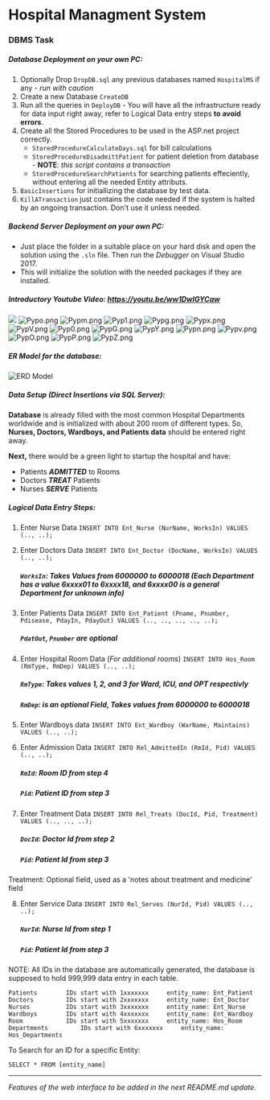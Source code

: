 # Hospital Managment System
### DBMS Task

##### Database Deployment on your own PC:

 1. Optionally Drop `DropDB.sql` any previous databases named `HospitalMS` if any - *run with caution*
 2. Create a new Database `CreateDB`
 3. Run all the queries in `DeployDB` - You will have all the infrastructure ready for data input right away, refer to Logical Data entry steps **to avoid errors**.
 4. Create all the Stored Procedures to be used in the ASP.net project correctly.
	 - `StoredProcedureCalculateDays.sql` for bill calculations
	 - `StoredProcedureDisadmittPatient` for patient deletion from database - **NOTE**: *this script contains a transaction* 
	 - `StoredProcedureSearchPatients` for searching patients effeciently, without entering all the needed Entity attributs.
 5.  `BasicInsertions` for initiallizing the database by test data.
 6. `KillATransaction` just contains the code needed if the system is halted by an ongoing transaction. Don't use it unless needed.

##### Backend Server Deployment on your own PC:

 - Just place the folder in a suitable place on your hard disk and open the solution using the `.sln` file. Then run the *Debugger* on Visual Studio 2017.
 - This will initialize the solution with the needed packages if they are installed.

##### Introductory Youtube Video: https://youtu.be/ww1DwIGYCaw

<img src="https://serving.photos.photobox.com/7050641279a4473c91fd1c99fdbfce4b6e7dd2f3088c14b8cbcd011a563ecb9bec933fc9.jpg">
<img src="https://ultraimg.com/images/2018/12/20/Pypo.png" alt="Pypo.png" border="0" >
<img src="https://ultraimg.com/images/2018/12/20/Pypm.png" alt="Pypm.png" border="0" >
<img src="https://ultraimg.com/images/2018/12/20/Pyp1.png" alt="Pyp1.png" border="0" >
<img src="https://ultraimg.com/images/2018/12/20/Pypg.png" alt="Pypg.png" border="0" >
<img src="https://ultraimg.com/images/2018/12/20/Pypx.png" alt="Pypx.png" border="0" >
<img src="https://ultraimg.com/images/2018/12/20/PypV.png" alt="PypV.png" border="0" >
<img src="https://ultraimg.com/images/2018/12/20/Pyp0.png" alt="Pyp0.png" border="0" >
<img src="https://ultraimg.com/images/2018/12/20/PypG.png" alt="PypG.png" border="0" >
<img src="https://ultraimg.com/images/2018/12/20/PypY.png" alt="PypY.png" border="0" >
<img src="https://ultraimg.com/images/2018/12/20/Pypn.png" alt="Pypn.png" border="0" >
<img src="https://ultraimg.com/images/2018/12/20/Pypv.png" alt="Pypv.png" border="0" >
<img src="https://i.imgur.com/wXLiGnK.png" alt="PypO.png" border="0" >
<img src="https://ultraimg.com/images/2018/12/20/PypP.png" alt="PypP.png" border="0" >
<img src="https://ultraimg.com/images/2018/12/20/PypZ.png" alt="PypZ.png" border="0" >

##### ER Model for the database:

![ERD Model](https://i.imgur.com/mMz6e2S.png)

##### Data Setup (Direct Insertions via SQL Server):

**Database** is already filled with the most common Hospital Departments worldwide and is initialized with about 200 room of different types. So, **Nurses, Doctors, Wardboys, and Patients data** should be entered right away.

**Next,** there would be a green light to startup the hospital and have:

 - Patients ***ADMITTED*** to Rooms
 - Doctors ***TREAT*** Patients
 - Nurses ***SERVE*** Patients  
 
##### Logical Data Entry Steps:

1. Enter Nurse Data
`INSERT INTO Ent_Nurse (NurName, WorksIn) VALUES (.., ..);`
2. Enter Doctors Data
`INSERT INTO Ent_Doctor (DocName, WorksIn) VALUES (.., ..);`

	##### `WorksIn`: Takes Values from 6000000 to 6000018 (Each Department has a value 6xxxx01 to 6xxxx18, and 6xxxx00 is a general Department for unknown info)

3. Enter Patients Data
`INSERT INTO Ent_Patient (Pname, Pnumber, Pdisease, PdayIn, PdayOut) VALUES (.., .., .., .., ..);`
	##### `PdatOut`, `Pnumber` are optional

4. Enter Hospital Room Data (*For additional rooms*)
`INSERT INTO Hos_Room (RmType, RmDep) VALUES (.., ..);`
	##### `RmType`: Takes values 1, 2, and 3 for Ward, ICU, and OPT respectivly
	##### `RmDep`: is an optional Field, Takes values from 6000000 to 6000018

5. Enter Wardboys data
`INSERT INTO Ent_Wardboy (WarName, Maintains) VALUES (.., ..);`

6. Enter Admission Data
`INSERT INTO Rel_AdmittedIn (RmId, Pid) VALUES (.., ..);`
	##### `RmId`: Room ID from step 4
	##### `Pid`: Patient ID from step 3

7. Enter Treatment Data
`INSERT INTO Rel_Treats (DocId, Pid, Treatment) VALUES (.., .., ..);`
	##### `DocId`: Doctor Id from step 2
	##### `Pid`: Patient Id from step 3
Treatment: Optional field, used as a 'notes about treatment and medicine' field

8. Enter Service Data
`INSERT INTO Rel_Serves (NurId, Pid) VALUES (.., ..);`
	##### `NurId`: Nurse Id from step 1
	##### `Pid`: Patient Id from step 3




NOTE: 	All IDs in the database are automatically generated, the database is supposed to hold 999,999 data entry in each table.

	Patients 		IDs start with 1xxxxxxx		entity_name: Ent_Patient
	Doctors			IDs start with 2xxxxxxx		entity_name: Ent_Doctor 
	Nurses   		IDs start with 3xxxxxxx		entity_name: Ent_Nurse 
	Wardboys 		IDs start with 4xxxxxxx		entity_name: Ent_Wardboy 
	Room     		IDs start with 5xxxxxxx		entity_name: Hos_Room 
	Departments 		IDs start with 6xxxxxxx		entity_name: Hos_Departments

To Search for an ID for a specific Entity:

    SELECT * FROM [entity_name]
------------------
*Features of the web interface to be added in the next README.md update.*
